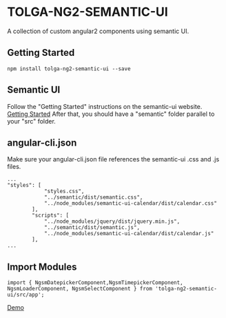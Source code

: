 # TOLGA-NG2-SEMANTIC-UI
A collection of custom angular2 components using semantic UI.

## Getting Started

```shell
npm install tolga-ng2-semantic-ui --save
```

## Semantic UI
Follow the "Getting Started" instructions on the semantic-ui website.
[Getting Started](https://semantic-ui.com/introduction/getting-started.html)
After that, you should have a "semantic" folder parallel to your "src" folder.

## angular-cli.json
Make sure your angular-cli.json file references the semantic-ui .css and .js files.
```shell
...
"styles": [
            "styles.css",
            "../semantic/dist/semantic.css",
            "../node_modules/semantic-ui-calendar/dist/calendar.css"
        ],
        "scripts": [
            "../node_modules/jquery/dist/jquery.min.js",
            "../semantic/dist/semantic.js",
            "../node_modules/semantic-ui-calendar/dist/calendar.js"            
        ],
...
```

## Import Modules
```shell
import { NgsmDatepickerComponent,NgsmTimepickerComponent, NgsmLoaderComponent, NgsmSelectComponent } from 'tolga-ng2-semantic-ui/src/app';
```

[Demo](http://ng2semanticui.azurewebsites.net)